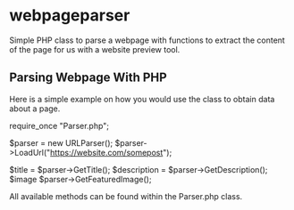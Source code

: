 # webpageparser
Simple PHP class to parse a webpage with functions to extract the content of the page for us with a website preview tool.

<h2>Parsing Webpage With PHP</h2>
Here is a simple example on how you would use the class to obtain data about a page.

require_once "Parser.php";

$parser = new URLParser();
$parser->LoadUrl("https://website.com/somepost");

$title = $parser->GetTitle();
$description =  $parser->GetDescription();
$image $parser->GetFeaturedImage();


All available methods can be found within the Parser.php class.
